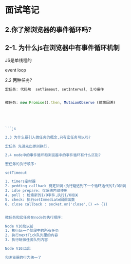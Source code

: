 #  面试笔记 

##  2.你了解浏览器的事件循环吗?

##  2-1. 为什么js在浏览器中有事件循环机制

JS是单线程的

event loop

2.2 两种任务? 
``` js
宏任务: 代码块  setTimeout, setInterval, I/O操作 


微任务: new Promise().then, MutaionObserve (前端回溯)





```js

2.3 为什么要引入微任务的概念,只有宏任务可以吗?

宏任务 先进先出原则执行.  

2.4 node中的事件循环和浏览器中的事件循环有什么区别?

宏任务的执行顺序:

setTimeout

1. timers定时器 
2. pedding callback 待定回调:执行延迟到下一个循环迭代的I/O回调
3. idle prepare: 仅系统内部使用
4. poll : 检索新的I/O事件,执行I/O相关
5. check: 执行setImmediate回调函数
6. close callback : socket.on('close',() => {})


微任务和宏任务在node的执行顺序: 

Node V10及以前
1. 执行玩一个阶段中的所有任务
2. 执行nextTick队列里的内容
3. 执行玩微任务队列内容

Node V10以后:

和浏览器的行为统一了
















